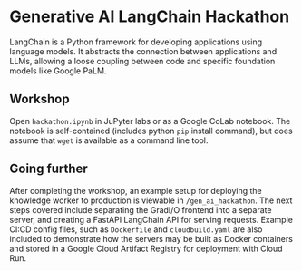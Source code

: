 # Generative AI LangChain Hackathon

LangChain is a Python framework for developing applications using language models. It abstracts the connection between applications and LLMs, allowing a loose coupling between code and specific foundation models like Google PaLM.

## Workshop
Open `hackathon.ipynb` in JuPyter labs or as a Google CoLab notebook. The notebook is self-contained (includes python `pip` install command), but does assume that `wget` is available as a command line tool.

## Going further
After completing the workshop, an example setup for deploying the knowledge worker to production is viewable in `/gen_ai_hackathon`. The next steps covered include separating the GradI/O frontend into a separate server, and creating a FastAPI LangChain API for serving requests. Example CI:CD config files, such as `Dockerfile` and `cloudbuild.yaml` are also included to demonstrate how the servers may be built as Docker containers and stored in a Google Cloud Artifact Registry for deployment with Cloud Run.
